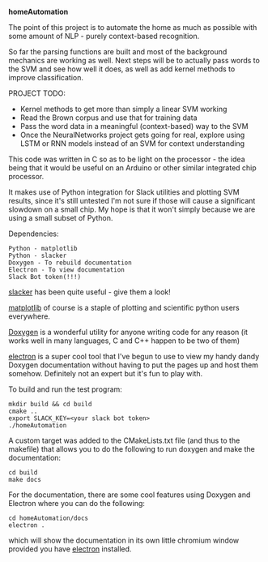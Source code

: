 **homeAutomation**

The point of this project is to automate the home as much as possible with
some amount of NLP - purely context-based recognition.

So far the parsing functions are built and most of the background mechanics
are working as well.  Next steps will be to actually pass words to 
the SVM and see how well it does, as well as add kernel methods to 
improve classification.

PROJECT TODO:
* Kernel methods to get more than simply a linear SVM working
* Read the Brown corpus and use that for training data
* Pass the word data in a meaningful (context-based) way to the SVM
* Once the NeuralNetworks project gets going for real, explore using
    LSTM or RNN models instead of an SVM for context understanding
    
This code was written in C so as to be light on the processor - the idea 
being that it would be useful on an Arduino or other similar integrated chip processor.

It makes use of Python integration for Slack utilities and plotting SVM
results, since it's still untested I'm not sure if those will cause a significant
slowdown on a small chip.  My hope is that it won't simply because we 
are using a small subset of Python.



Dependencies:
```
Python - matplotlib
Python - slacker
Doxygen - To rebuild documentation
Electron - To view documentation
Slack Bot token(!!!)
```

[slacker](https://github.com/os/slacker) has been quite useful - give them a look!

[matplotlib](http://matplotlib.org/) of course is a staple of plotting and scientific 
python users everywhere.

[Doxygen](http://www.stack.nl/~dimitri/doxygen/) is a wonderful utility for anyone writing
code for any reason (it works well in many languages, C and C++ happen to be two of them)

[electron](https://github.com/electron/electron/blob/master/docs/tutorial/quick-start.md) is
a super cool tool that I've begun to use to view my handy dandy Doxygen
documentation without having to put the pages up and host them somehow.  Definitely not an expert
but it's fun to play with.

To build and run the test program:
```
mkdir build && cd build
cmake ..
export SLACK_KEY=<your slack bot token>
./homeAutomation
```

A custom target was added to the CMakeLists.txt file (and thus to the makefile)
that allows you to do the following to run doxygen and make the documentation:
```
cd build
make docs
```

For the documentation, there are some cool features using Doxygen and Electron
where you can do the following:
```
cd homeAutomation/docs
electron .
```
which will show the documentation in its own little chromium window
provided you have [electron](https://github.com/electron/electron/blob/master/docs/tutorial/quick-start.md) installed.

